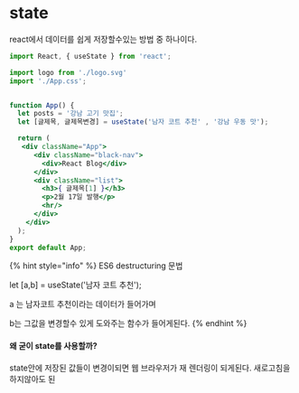 # state

react에서 데이터를 쉽게 저장할수있는 방법 중 하나이다.

```jsx
import React, { useState } from 'react';

```

```jsx
import logo from './logo.svg'
import './App.css';


function App() {
  let posts = '강남 고기 맛집';
  let [글제목, 글제목변경] = useState('남자 코트 추천' , '강남 우동 맛');

  return (
   <div className="App">
      <div className="black-nav">
        <div>React Blog</div>
      </div>
      <div className="list">
        <h3>{ 글제목[1] }</h3>
        <p>2월 17일 발행</p>
        <hr/>
      </div>
    </div>
  );
}
export default App;

```

{% hint style="info" %}
ES6 destructuring 문법

let \[a,b\] = useState\('남자 코트 추천'\); 

a 는 남자코트 추천이라는 데이터가 들어가며

b는 그값을 변경할수 있게 도와주는 함수가 들어게된다.
{% endhint %}

#### 왜 굳이 state를 사용할까?

state안에 저장된 값들이 변경이되면 웹 브라우저가 재 렌더링이 되게된다. 새로고침을 하지않아도 된



